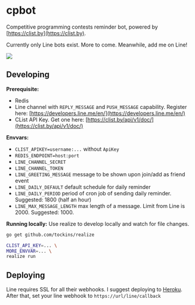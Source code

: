 # cpbot

Competitive programming contests reminder bot, powered by [https://clist.by](https://clist.by).

Currently only Line bots exist. More to come. Meanwhile, add me on Line!

![](http://qr-official.line.me/M/WU3C0ZeAh9.png)

## Developing

**Prerequisite:**
- Redis
- Line channel with `REPLY_MESSAGE` and `PUSH_MESSAGE` capability. Register here: [https://developers.line.me/en/](https://developers.line.me/en/)
- CList API Key. Get one here: [https://clist.by/api/v1/doc/](https://clist.by/api/v1/doc/)

**Envvars:**
- `CLIST_APIKEY=username:...` without `ApiKey`
- `REDIS_ENDPOINT=host:port`
- `LINE_CHANNEL_SECRET`
- `LINE_CHANNEL_TOKEN`
- `LINE_GREETING_MESSAGE` message to be shown upon join/add as friend event
- `LINE_DAILY_DEFAULT` default schedule for daily reminder
- `LINE_DAILY_PERIOD` period of cron job of sending daily reminder. Suggested: 1800 (half an hour)
- `LINE_MAX_MESSAGE_LENGTH` max length of a message. Limit from Line is 2000. Suggested: 1000.

**Running locally:**
Use realize to develop locally and watch for file changes.
```bash
go get github.com/tockins/realize

CLIST_API_KEY=... \
MORE_ENVVAR=... \
realize run
```

## Deploying

Line requires SSL for all their webhooks. I suggest deploying to [Heroku](https://heroku.com).
After that, set your line webhook to `https://url/line/callback`
